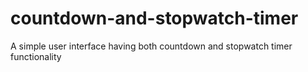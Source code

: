 # countdown-and-stopwatch-timer
A simple user interface having both countdown and stopwatch timer functionality
